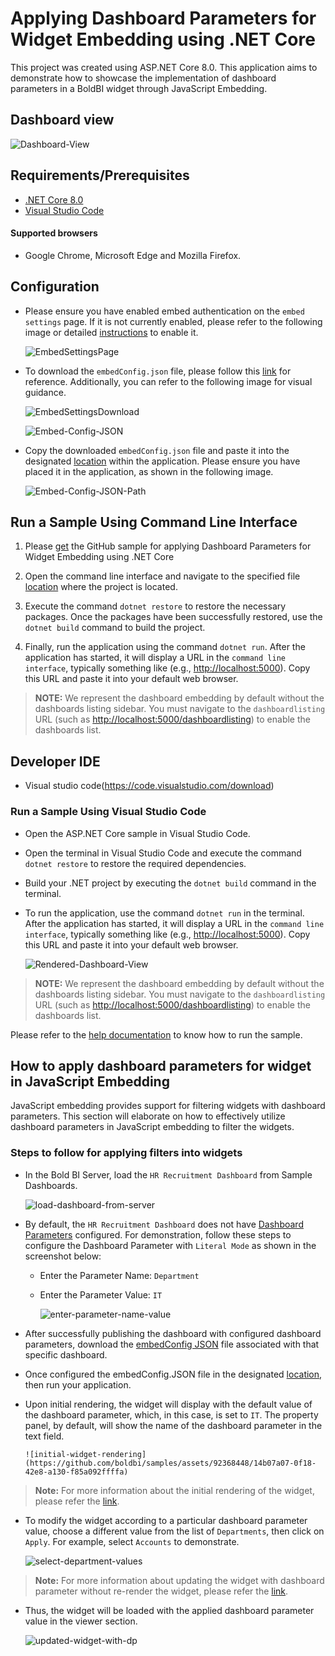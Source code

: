 # Applying Dashboard Parameters for Widget Embedding using .NET Core

This project was created using ASP.NET Core 8.0. This application aims to demonstrate how to showcase the implementation of dashboard parameters in a BoldBI widget through JavaScript Embedding.

## Dashboard view

   ![Dashboard-View](https://github.com/boldbi/samples/assets/92368448/a79b6660-10f9-4f9a-a4ee-e03832db57dd)

## Requirements/Prerequisites

 * [.NET Core 8.0](https://dotnet.microsoft.com/download/dotnet-core)
 * [Visual Studio Code](https://code.visualstudio.com/download)
 
 #### Supported browsers
  
* Google Chrome, Microsoft Edge and Mozilla Firefox.

## Configuration

* Please ensure you have enabled embed authentication on the `embed settings` page. If it is not currently enabled, please refer to the following image or detailed [instructions](https://help.boldbi.com/site-administration/embed-settings/#get-embed-secret-code?utm_source=github&utm_medium=backlinks) to enable it.

    ![EmbedSettingsPage](https://github.com/boldbi/samples/assets/92368448/972a932c-94b1-450a-96db-79dc496751f3)

* To download the `embedConfig.json` file, please follow this [link](https://help.boldbi.com/site-administration/embed-settings/#get-embed-configuration-file?utm_source=github&utm_medium=backlinks) for reference. Additionally, you can refer to the following image for visual guidance.

    ![EmbedSettingsDownload](https://github.com/boldbi/samples/assets/92368448/cc4d65e1-392f-436c-ad27-6e2b636fc6b6)

    ![Embed-Config-JSON](https://github.com/boldbi/samples/assets/92368448/53c1eddb-1d55-47d7-8e12-502ad6d74dd9)

* Copy the downloaded `embedConfig.json` file and paste it into the designated [location](https://github.com/boldbi/samples/tree/master/Scenario%20Based%20Samples/Dashboard-Parameter-In-Widget-Embedding) within the application. Please ensure you have placed it in the application, as shown in the following image.

    ![Embed-Config-JSON-Path](https://github.com/boldbi/samples/assets/92368448/e7fe5e57-9cdf-4ec3-8dda-91703a061873)

## Run a Sample Using Command Line Interface

  1. Please [get](https://github.com/boldbi/samples/tree/master/Scenario%20Based%20Samples/Dashboard-Parameter-In-Widget-Embedding) the GitHub sample for applying Dashboard Parameters for Widget Embedding using .NET Core

  2. Open the command line interface and navigate to the specified file [location](https://github.com/boldbi/samples/tree/master/Scenario%20Based%20Samples/Dashboard-Parameter-In-Widget-Embedding) where the project is located.

  3. Execute the command `dotnet restore` to restore the necessary packages. Once the packages have been successfully restored, use the `dotnet build` command to build the project.
  
  4. Finally, run the application using the command `dotnet run`. After the application has started, it will display a URL in the `command line interface`, typically something like (e.g., <http://localhost:5000>). Copy this URL and paste it into your default web browser.

> **NOTE:** We represent the dashboard embedding by default without the dashboards listing sidebar. You must navigate to the `dashboardlisting` URL (such as <http://localhost:5000/dashboardlisting>) to enable the dashboards list.

## Developer IDE

* Visual studio code(<https://code.visualstudio.com/download>)

### Run a Sample Using Visual Studio Code

* Open the ASP.NET Core sample in Visual Studio Code.

* Open the terminal in Visual Studio Code and execute the command `dotnet restore` to restore the required dependencies.

* Build your .NET project by executing the `dotnet build` command in the terminal.

* To run the application, use the command `dotnet run` in the terminal. After the application has started, it will display a URL in the `command line interface`, typically something like (e.g., <http://localhost:5000>). Copy this URL and paste it into your default web browser.

    ![Rendered-Dashboard-View](https://github.com/boldbi/samples/assets/92368448/4b98b157-b674-429b-b346-4536cf420cb7)

> **NOTE:** We represent the dashboard embedding by default without the dashboards listing sidebar. You must navigate to the `dashboardlisting` URL (such as <http://localhost:5000/dashboardlisting>) to enable the dashboards list.

Please refer to the [help documentation](https://help.boldbi.com/embedding-options/embedding-sdk/samples/asp-net-core/#how-to-run-the-sample?utm_source=github&utm_medium=backlinks) to know how to run the sample.

## How to apply dashboard parameters for widget in JavaScript Embedding

JavaScript embedding provides support for filtering widgets with dashboard parameters. This section will elaborate on how to effectively utilize dashboard parameters in JavaScript embedding to filter the widgets.

### Steps to follow for applying filters into widgets

* In the Bold BI Server, load the `HR Recruitment Dashboard` from Sample Dashboards.

    ![load-dashboard-from-server](https://github.com/boldbi/samples/assets/92368448/fa007d90-4b55-4d42-9562-9cb120876f4d)

* By default, the `HR Recruitment Dashboard` does not have [Dashboard Parameters](https://help.boldbi.com/cloud-bi/working-with-data-source/configuring-dashboard-parameters/#configuring-dashboard-parameters?utm_source=github&utm_medium=backlinks) configured. For demonstration, follow these steps to configure the Dashboard Parameter with `Literal Mode` as shown in the screenshot below:

  * Enter the Parameter Name: `Department`
  * Enter the Parameter Value: `IT`

    ![enter-parameter-name-value](https://github.com/boldbi/samples/assets/92368448/d4041b0a-517a-4c3d-abf7-c05e25615630)

* After successfully publishing the dashboard with configured dashboard parameters, download the [embedConfig JSON](https://help.boldbi.com/site-administration/embed-settings/#get-embed-configuration-file?utm_source=github&utm_medium=backlinks) file associated with that specific dashboard.

* Once configured the embedConfig.JSON file in the designated [location](https://github.com/boldbi/samples/tree/master/Scenario%20Based%20Samples/Dashboard-Parameter-In-Widget-Embedding), then run your application.

* Upon initial rendering, the widget will display with the default value of the dashboard parameter, which, in this case, is set to `IT`. The property panel, by default, will show the name of the dashboard parameter in the text field.

      ![initial-widget-rendering](https://github.com/boldbi/samples/assets/92368448/14b07a07-0f18-42e8-a130-f85a092ffffa)

>**Note:** For more information about the initial rendering of the widget, please refer the [link](https://help.boldbi.com/embedding-options/embedding-sdk/embedding-a-widget/?utm_source=github&utm_medium=backlinks).

* To modify the widget according to a particular dashboard parameter value, choose a different value from the list of `Departments`, then click on `Apply`. For example, select `Accounts` to demonstrate.

    ![select-department-values](https://github.com/boldbi/samples/assets/92368448/6003e0dc-216f-4654-9217-4ff76cac32d0)

>**Note:** For more information about updating the widget with dashboard parameter without re-render the widget, please refer the [link](https://help.boldbi.com/embedding-options/embedding-sdk/embedding-api-reference/methods/#updatefilters?utm_source=github&utm_medium=backlinks).

* Thus, the widget will be loaded with the applied dashboard parameter value in the viewer section.

    ![updated-widget-with-dp](https://github.com/boldbi/samples/assets/92368448/1c9ff397-9b63-465d-9697-ffa2006ed247)
